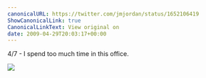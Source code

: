 ```yaml
---
canonicalURL: https://twitter.com/jmjordan/status/1652106419
ShowCanonicalLink: true
CanonicalLinkText: View original on
date: 2009-04-29T20:03:17+00:00
---
```

4/7 - I spend too much time in this office.

![](/images/1652106419-7105630.jpg)